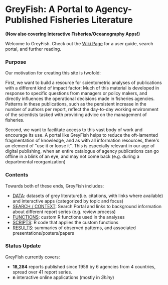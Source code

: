 # GreyFish: A Portal to Agency-Published Fisheries Literature 
**(Now also covering Interactive Fisheries/Oceanography Apps!)**

Welcome to GreyFish. Check out the [Wiki Page](https://github.com/SOLV-Code/GreyFish/wiki) for a user guide,
search portal, and further reading.

### Purpose

Our motivation for creating this site is twofold:

First, we want to build a resource for scientometric analyses of publications 
with a different kind of impact factor: Much of this material is developed 
in response to specific questions from managers or policy makers, and 
directly influences the operational decisions made in fisheries agencies. 
Patterns in these publications, such as the persistent increase in the 
number of authors per report, reflect the day-to-day working environment 
of the scientists tasked with providing advice on the management of fisheries.

Second, we want to facilitate access to this vast body of work and encourage 
its use. A portal like GreyFish helps to reduce the oft-lamented fragmentation
 of knowledge, and as with all information resources, there's an element
 of "use it or loose it". This is especially relevant in our age of 
 digital publishing, when an entire catalogue of agency publications 
 can go offline in a blink of an eye, and may not come back 
 (e.g. during a departmental reorganization)

### Contents
Towards both of these ends, GreyFish includes:

* [DATA](DATA/): datasets of grey literature(i.e. citations, with links where available) and interactive apps (categorized by topic and focus)
* [SEARCH / CONTEXT](https://github.com/SOLV-Code/GreyFish/wiki/2-Search-Portal): Search Portal and links to background information about different report series (e.g. review process)
* [FUNCTIONS](FUNCTIONS/): custom R functions used in the analyses 
* [SCRIPTS](SCRIPTS/):  R code that applies the custom functions
* [RESULTS](RESULTS/): summaries of observed patterns, and associated presentations/posters/papers

### Status Update 

GreyFish currently covers:

* **18,284** reports published since 1959 by 6 agencies from 4 countries,
 spread over 41 report series.
*  **n** interactive online applications (mostly in *Shiny*)

